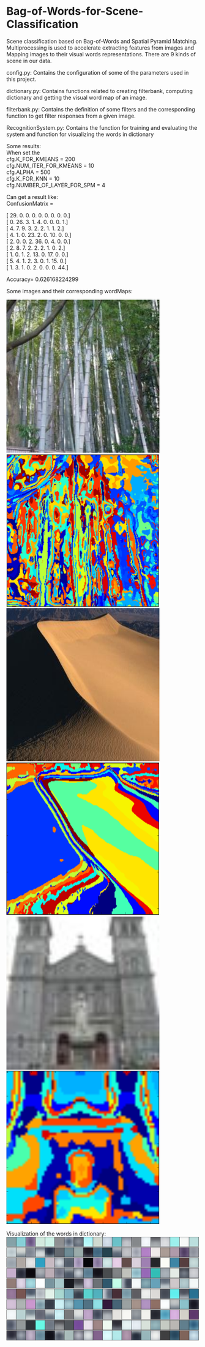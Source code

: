 # Bag-of-Words-for-Scene-Classification

Scene classification based on Bag-of-Words and Spatial Pyramid Matching. Multiprocessing is used to accelerate extracting features from images and Mapping images to their visual words representations. There are 9 kinds of scene in our data.

config.py: Contains the configuration of some of the parameters used in this
project.

dictionary.py: Contains functions related to creating filterbank, computing
dictionary and getting the visual word map of an image.

filterbank.py: Contains the definition of some filters and the corresponding 
function to get filter responses from a given image.

RecognitionSystem.py: Contains the function for training and evaluating the system
and function for visualizing the words in dictionary

Some results:   
When set the   
cfg.K_FOR_KMEANS = 200   
cfg.NUM_ITER_FOR_KMEANS = 10   
cfg.ALPHA = 500    
cfg.K_FOR_KNN = 10   
cfg.NUMBER_OF_LAYER_FOR_SPM = 4   

Can get a result like:   
ConfusionMatrix =

 [ 29.   0.   0.   0.   0.   0.   0.   0.   0.]   
 [  0.  26.   3.   1.   4.   0.   0.   0.   1.]   
 [  4.   7.   9.   3.   2.   2.   1.   1.   2.]   
 [  4.   1.   0.  23.   2.   0.  10.   0.   0.]   
 [  2.   0.   0.   2.  36.   0.   4.   0.   0.]   
 [  2.   8.   7.   2.   2.   2.   1.   0.   2.]   
 [  1.   0.   1.   2.  13.   0.  17.   0.   0.]   
 [  5.   4.   1.   2.   3.   0.   1.  15.   0.]   
 [  1.   3.   1.   0.   2.   0.   0.   0.  44.]   

 Accuracy= 0.626168224299

Some images and their corresponding wordMaps:   

<img src ="./result_image/image1.jpg"  width="400" height = "400"/>
<img src ="./result_image/WordMap_1.png"  width="400" height = "400" />
<img src ="./result_image/image2.jpg"  width="400" height = "400" />
<img src ="./result_image/WordMap_2.png"  width="400" height = "400" />
<img src ="./result_image/image3.jpg"  width="400" height = "400" />
<img src ="./result_image/WordMap_3.png"  width="400" height = "400" />

Visualization of the words in dictionary:
<img src ="./result_image/words.png"  />

